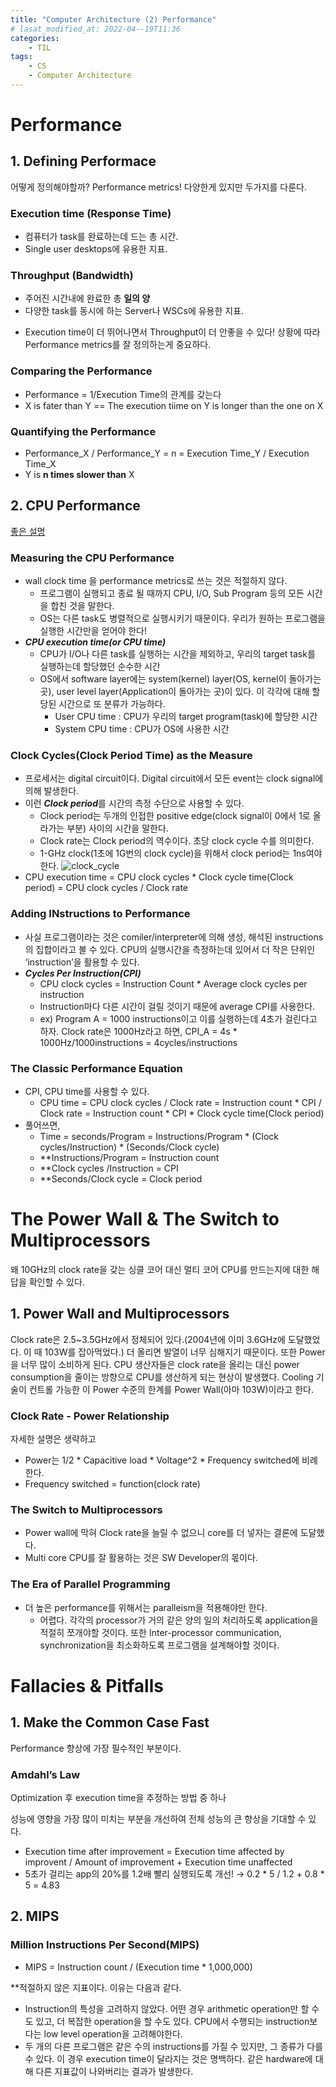 ```yaml
---
title: "Computer Architecture (2) Performance"
# lasat_modified_at: 2022-04--19T11:36
categories:
    - TIL
tags:
    - CS
    - Computer Architecture
---
```



# Performance

## 1. Defining Performace

어떻게 정의해야할까? Performance metrics! 다양한게 있지만 두가지를 다룬다.

### Execution time (Response Time)

- 컴퓨터가 task를 완료하는데 드는 총 시간.
- Single user desktops에 유용한 지표.

### Throughput (Bandwidth)

- 주어진 시간내에 완료한 총 **일의 양**
- 다양한 task를 동시에 하는 Server나 WSCs에 유용한 지표.

* Execution time이 더 뛰어나면서 Throughput이 더 안좋을 수 있다! 상황에 따라 Performance metrics를 잘 정의하는게 중요하다.

### Comparing the Performance

- Performance = 1/Execution Time의 관계를 갖는다
- X is fater than Y == The execution tiime on Y is longer than the one on X

### Quantifying the Performance

- Performance_X / Performance_Y = n = Execution Time_Y / Execution Time_X
- Y is **n times  slower than** X

## 2. CPU Performance

[좋은 설명](https://skyil.tistory.com/105)

### Measuring the CPU Performance

- wall clock time 을 performance metrics로 쓰는 것은 적절하지 않다.
    - 프로그램이 실행되고 종료 될 때까지 CPU, I/O, Sub Program 등의 모든 시간을 합친 것을 말한다.
    - OS는 다른 task도 병렬적으로 실행시키기 때문이다. 우리가 원하는 프로그램을 실행한 시간만을 얻어야 한다!
- ***CPU execution time(or CPU time)***
    - CPU가 I/O나 다른 task를 실행하는 시간을 제외하고, 우리의 target task를 실행하는데 할당했던 순수한 시간
    - OS에서 software layer에는 system(kernel) layer(OS, kernel이 돌아가는 곳), user level layer(Application이 돌아가는 곳)이 있다. 이 각각에 대해 할당된 시간으로 또 분류가 가능하다.
        - User CPU time : CPU가 우리의  target program(task)에 할당한 시간
        - System CPU time : CPU가 OS에 사용한 시간

### Clock Cycles(Clock Period Time) as the Measure

- 프로세서는 digital circuit이다. Digital circuit에서 모든 event는 clock signal에 의해 발생한다.
- 이런  ***Clock period***를 시간의 측정 수단으로 사용할 수 있다.
    - Clock period는 두개의 인접한 positive edge(clock signal이 0에서 1로 올라가는 부분) 사이의 시간을 말한다.
    - Clock rate는 Clock period의 역수이다. 초당 clock cycle 수를 의미한다.
    - 1-GHz clock(1초에 1G번의 clock cycle)을 위해서 clock period는 1ns여야 한다.
    ![clock_cycle](Gonnnnn.github.io/image/til/clock_cycle.png)
- CPU execution time = CPU clock cycles * Clock cycle time(Clock period) = CPU clock cycles / Clock rate

### Adding INstructions to Performance

- 사실 프로그램이라는 것은 comiler/interpreter에 의해 생성, 해석된 instructions의 집합이라고 볼 수 있다. CPU의 실행시간을 측정하는데 있어서 더 작은 단위인 ‘instruction’을 활용할 수 있다.
- ***Cycles Per Instruction(CPI)***
    - CPU clock cycles = Instruction Count * Average clock cycles per instruction
    - Instruction마다 다른 시간이 걸릴 것이기 때문에 average CPI를 사용한다.
    - ex) Program A = 1000 instructions이고 이를 실행하는데 4초가 걸린다고 하자. Clock rate은 1000Hz라고 하면, CPI_A = 4s * 1000Hz/1000instructions = 4cycles/instructions
    

### The Classic Performance Equation

- CPI, CPU time를 사용할 수 있다.
    - CPU time = CPU clock cycles / Clock rate = Instruction count * CPI / Clock rate = Instruction count * CPI * Clock cycle time(Clock period)
- 풀어쓰면,
    - Time = seconds/Program = Instructions/Program * (Clock cycles/Instruction) * (Seconds/Clock cycle)
    - **Instructions/Program = Instruction count
    - **Clock cycles /Instruction = CPI
    - **Seconds/Clock cycle = Clock period

# The Power Wall & The Switch to Multiprocessors

왜  10GHz의 clock rate을 갖는 싱클 코어 대신 멀티 코어 CPU를 만드는지에 대한 해답을 확인할 수 있다.

## 1. Power Wall and Multiprocessors

Clock rate은 2.5~3.5GHz에서 정체되어 있다.(2004년에 이미 3.6GHz에 도달했었다. 이 때 103W를 잡아먹었다.) 더 올리면 발열이 너무 심해지기 때문이다. 또한 Power을 너무 많이 소비하게 된다. CPU 생산자들은 clock rate을 올리는 대신 power consumption을 줄이는 방향으로 CPU를 생산하게 되는 현상이 발생했다. Cooling 기술이 컨트롤 가능한 이 Power 수준의 한계를 Power Wall(아마 103W)이라고 한다.

### Clock Rate - Power Relationship

자세한 설명은 생략하고

- Power는 1/2 * Capacitive load * Voltage^2 * Frequency switched에 비례한다.
- Frequency switched = function(clock rate)

### The Switch to Multiprocessors

- Power wall에 막혀 Clock rate을 늘릴 수 없으니 core를 더 넣자는 결론에 도달했다.
- Multi core CPU를 잘 활용하는 것은 SW Developer의 몫이다.

### The Era of Parallel Programming

- 더 높은 performance를 위해서는 paralleism을 적용해야만 한다.
    - 어렵다. 각각의 processor가 거의 같은 양의 일의 처리하도록 application을 적절히 쪼개야할 것이다. 또한 Inter-processor communication, synchronization을 최소화하도록 프로그램을 설계해야할 것이다.

# Fallacies & Pitfalls

## 1. Make the Common Case Fast

Performance 향상에 가장 필수적인 부분이다.

### Amdahl’s Law

Optimization 후 execution time을 추정하는 방법 중 하나

성능에 영향을 가장 많이 미치는 부분을 개선하여 전체 성능의 큰 향상을 기대할 수 있다.

- Execution time after improvement = Execution time affected by improvent / Amount of improvement + Execution time unaffected
- 5초가 걸리는 app의 20%를 1.2배 빨리 실행되도록 개선!
→ 0.2 * 5 / 1.2 + 0.8 * 5 = 4.83

 

## 2. MIPS

### Million Instructions Per Second(MIPS)

- MIPS = Instruction count / (Execution time * 1,000,000)

**적절하지 않은 지표이다. 이유는 다음과 같다.

- Instruction의 특성을 고려하지 않았다. 어떤 경우 arithmetic operation만 할 수도 있고, 더 복잡한 operation을 할 수도 있다. CPU에서 수행되는 instruction보다는 low level operation을 고려해야한다.
- 두 개의 다른 프로그램은 같은 수의 instructions를 가질 수 있지만, 그 종류가 다를 수 있다. 이 경우 execution time이 달라지는 것은 명백하다. 같은 hardware에 대해 다른 지표값이 나와버리는 결과가 발생한다.